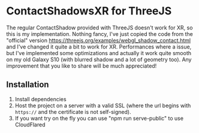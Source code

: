 # ContactShadowsXR for ThreeJS

The regular ContactShadow provided with ThreeJS doesn't work for XR, so this is my implementation.
Nothing fancy, I've just copied the code from the "official" version https://threejs.org/examples/webgl_shadow_contact.html and I've changed it quite a bit to work for XR.
Performances where a issue, but I've implemented some optimizations and actually it work quite smooth on my old Galaxy S10 (with blurred shadow and a lot of geometry too).
Any improvement that you like to share will be much appreciated!


## Installation

1.  Install dependencies
2.  Host the project on a server with a valid SSL (where the url begins with `https://` and the certificate is not self-signed).
3.  If you want try on the fly you can use "npm run serve-public" to use CloudFlared



